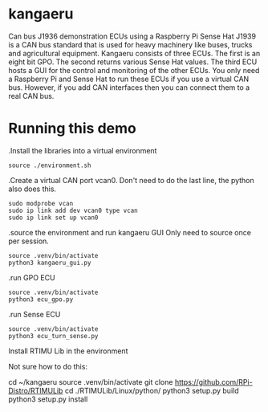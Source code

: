 # kangaeru
Can bus J1936 demonstration ECUs using a Raspberry Pi Sense Hat
J1939 is a CAN bus standard that is used for heavy machinery like buses, trucks and agricultural equipment. Kangaeru consists of three ECUs. The first is an eight bit GPO. The second returns various Sense Hat values. The third ECU hosts a GUI for the control and monitoring of the other ECUs.
You only need a Raspberry Pi and Sense Hat to run these ECUs if you use a virtual CAN bus. However, if you add CAN interfaces then you can connect them to a real CAN bus.

# Running this demo

.Install the libraries into a virtual environment
```
source ./environment.sh
```
.Create a virtual CAN port vcan0. Don't need to do the last line, the python also does this.
```
sudo modprobe vcan
sudo ip link add dev vcan0 type vcan
sudo ip link set up vcan0
```
.source the environment and run kangaeru GUI
Only need to source once per session.
```
source .venv/bin/activate
python3 kangaeru_gui.py
```
.run GPO ECU
```
source .venv/bin/activate
python3 ecu_gpo.py
```

.run Sense ECU
```
source .venv/bin/activate
python3 ecu_turn_sense.py
```

Install RTIMU Lib in the environment

Not sure how to do this:

cd ~/kangaeru
source .venv/bin/activate
git clone https://github.com/RPi-Distro/RTIMULib
cd ./RTIMULib/Linux/python/
python3 setup.py build
python3 setup.py install
